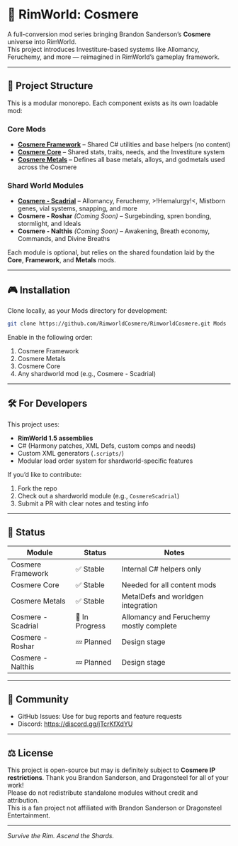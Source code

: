 # 🌌 RimWorld: Cosmere

A full-conversion mod series bringing Brandon Sanderson’s **Cosmere** universe into RimWorld.  
This project introduces Investiture-based systems like Allomancy, Feruchemy, and more — reimagined in RimWorld’s
gameplay framework.

---

## 🔧 Project Structure

This is a modular monorepo. Each component exists as its own loadable mod:

### Core Mods

- **[Cosmere Framework](./CosmereFramework)** – Shared C# utilities and base helpers (no content)
- **[Cosmere Core](./CosmereCore)** – Shared stats, traits, needs, and the Investiture system
- **[Cosmere Metals](./CosmereMetals)** – Defines all base metals, alloys, and godmetals used across the Cosmere

### Shard World Modules

- **[Cosmere - Scadrial](CosmereScadrial)** – Allomancy, Feruchemy, >!Hemalurgy!<, Mistborn genes, vial systems, snapping, and more
- **Cosmere - Roshar** *(Coming Soon)* – Surgebinding, spren bonding, stormlight, and Ideals
- **Cosmere - Nalthis** *(Coming Soon)* – Awakening, Breath economy, Commands, and Divine Breaths

Each module is optional, but relies on the shared foundation laid by the **Core**, **Framework**, and **Metals** mods.

---

## 🎮 Installation

Clone locally, as your Mods directory for development:

```bash
git clone https://github.com/RimworldCosmere/RimworldCosmere.git Mods
```

Enable in the following order:

1. Cosmere Framework
2. Cosmere Metals
3. Cosmere Core
4. Any shardworld mod (e.g., Cosmere - Scadrial)

---

## 🛠️ For Developers

This project uses:

- **RimWorld 1.5 assemblies**
- C# (Harmony patches, XML Defs, custom comps and needs)
- Custom XML generators (`.scripts/`)
- Modular load order system for shardworld-specific features

If you’d like to contribute:

1. Fork the repo
2. Check out a shardworld module (e.g., `CosmereScadrial`)
3. Submit a PR with clear notes and testing info

---

## 🧪 Status

| Module             | Status        | Notes                                  |
|--------------------|---------------|----------------------------------------|
| Cosmere Framework  | ✅ Stable     | Internal C# helpers only               |
| Cosmere Core       | ✅ Stable     | Needed for all content mods            |
| Cosmere Metals     | ✅ Stable     | MetalDefs and worldgen integration     |
| Cosmere - Scadrial | 🚧 In Progress | Allomancy and Feruchemy mostly complete |
| Cosmere - Roshar   | 💤 Planned     | Design stage                           |
| Cosmere - Nalthis  | 💤 Planned     | Design stage                           |

---

## 💬 Community

- GitHub Issues: Use for bug reports and feature requests
- Discord: https://discord.gg/jTcrKfXdYU

---

## ⚖️ License

This project is open-source but may is definitely subject to **Cosmere IP restrictions**. Thank you Brandon Sanderson, and Dragonsteel for all of your work!  
Please do not redistribute standalone modules without credit and attribution.  
This is a fan project not affiliated with Brandon Sanderson or Dragonsteel Entertainment.

---

_Survive the Rim. Ascend the Shards._
